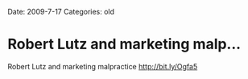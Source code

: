 Date: 2009-7-17
Categories: old

# Robert Lutz and marketing malp...

Robert Lutz and marketing malpractice <a href="http://bit.ly/Ogfa5" rel="nofollow">http://bit.ly/Ogfa5</a>
